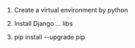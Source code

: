 1. Create a virtual environment by python 

2. Install Django ... libs

3. pip install --upgrade pip 
